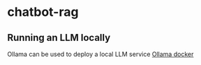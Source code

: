 # chatbot-rag

## Running an LLM locally 

Ollama can be used to deploy a local LLM service [Ollama docker](https://hub.docker.com/r/ollama/ollama) 


 